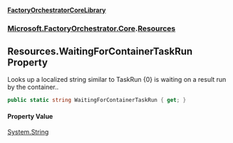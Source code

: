 #### [FactoryOrchestratorCoreLibrary](./FactoryOrchestratorCoreLibrary.md 'FactoryOrchestratorCoreLibrary')
### [Microsoft.FactoryOrchestrator.Core](./Microsoft-FactoryOrchestrator-Core.md 'Microsoft.FactoryOrchestrator.Core').[Resources](./Microsoft-FactoryOrchestrator-Core-Resources.md 'Microsoft.FactoryOrchestrator.Core.Resources')
## Resources.WaitingForContainerTaskRun Property
Looks up a localized string similar to TaskRun {0} is waiting on a result run by the container..  
```csharp
public static string WaitingForContainerTaskRun { get; }
```
#### Property Value
[System.String](https://docs.microsoft.com/en-us/dotnet/api/System.String 'System.String')  

